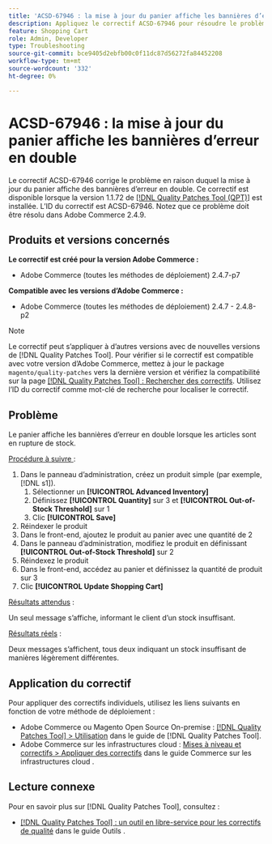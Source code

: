 ```yaml
---
title: 'ACSD-67946 : la mise à jour du panier affiche les bannières d’erreur en double'
description: Appliquez le correctif ACSD-67946 pour résoudre le problème d’Adobe Commerce où la mise à jour du panier affiche des bannières d’erreur en double.
feature: Shopping Cart
role: Admin, Developer
type: Troubleshooting
source-git-commit: bce9405d2ebfb00c0f11dc87d56272fa84452208
workflow-type: tm+mt
source-wordcount: '332'
ht-degree: 0%

---
```


# ACSD-67946 : la mise à jour du panier affiche les bannières d’erreur en double

Le correctif ACSD-67946 corrige le problème en raison duquel la mise à jour du panier affiche des bannières d’erreur en double. Ce correctif est disponible lorsque la version 1.1.72 de [[!DNL Quality Patches Tool (QPT)]](/help/tools/quality-patches-tool/quality-patches-tool-to-self-serve-quality-patches.md) est installée. L’ID du correctif est ACSD-67946. Notez que ce problème doit être résolu dans Adobe Commerce 2.4.9.

## Produits et versions concernés

**Le correctif est créé pour la version Adobe Commerce :**

* Adobe Commerce (toutes les méthodes de déploiement) 2.4.7-p7

**Compatible avec les versions d’Adobe Commerce :**

* Adobe Commerce (toutes les méthodes de déploiement) 2.4.7 - 2.4.8-p2

>[!NOTE]
>
>Le correctif peut s’appliquer à d’autres versions avec de nouvelles versions de [!DNL Quality Patches Tool]. Pour vérifier si le correctif est compatible avec votre version d’Adobe Commerce, mettez à jour le package `magento/quality-patches` vers la dernière version et vérifiez la compatibilité sur la page [[!DNL Quality Patches Tool] : Rechercher des correctifs](https://experienceleague.adobe.com/tools/commerce-quality-patches/index.html). Utilisez l’ID du correctif comme mot-clé de recherche pour localiser le correctif.

## Problème

Le panier affiche les bannières d’erreur en double lorsque les articles sont en rupture de stock.

<u>Procédure à suivre </u> :

1. Dans le panneau d’administration, créez un produit simple (par exemple, [!DNL s1]).
   1. Sélectionner un **[!UICONTROL Advanced Inventory]**
   1. Définissez **[!UICONTROL Quantity]** sur 3 et **[!UICONTROL Out-of-Stock Threshold]** sur 1
   1. Clic **[!UICONTROL Save]**
1. Réindexer le produit
1. Dans le front-end, ajoutez le produit au panier avec une quantité de 2
1. Dans le panneau d’administration, modifiez le produit en définissant **[!UICONTROL Out-of-Stock Threshold]** sur 2
1. Réindexez le produit
1. Dans le front-end, accédez au panier et définissez la quantité de produit sur 3
1. Clic **[!UICONTROL Update Shopping Cart]**


<u>Résultats attendus</u> :

Un seul message s’affiche, informant le client d’un stock insuffisant.

<u>Résultats réels</u> :

Deux messages s’affichent, tous deux indiquant un stock insuffisant de manières légèrement différentes.

## Application du correctif

Pour appliquer des correctifs individuels, utilisez les liens suivants en fonction de votre méthode de déploiement :

* Adobe Commerce ou Magento Open Source On-premise : [[!DNL Quality Patches Tool] > Utilisation](/help/tools/quality-patches-tool/usage.md) dans le guide de [!DNL Quality Patches Tool].
* Adobe Commerce sur les infrastructures cloud : [Mises à niveau et correctifs > Appliquer des correctifs](https://experienceleague.adobe.com/docs/commerce-cloud-service/user-guide/develop/upgrade/apply-patches.html) dans le guide Commerce sur les infrastructures cloud .

## Lecture connexe

Pour en savoir plus sur [!DNL Quality Patches Tool], consultez :

* [[!DNL Quality Patches Tool] : un outil en libre-service pour les correctifs de qualité](/help/tools/quality-patches-tool/quality-patches-tool-to-self-serve-quality-patches.md) dans le guide Outils .
